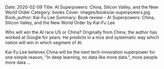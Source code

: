 Date: 2020-02-09
Title: AI Superpowers: China, Silicon Valley, and the New World Order
Category: books
Cover: images/books/ai-superpowers.jpg
Book_author: Kai-Fu Lee
Summary: Book review - AI Superpowers: China, Silicon Valley, and the New World Order by Kai-Fu Lee

Who will win the AI race US or China? Originally from China, the author has worked at Google for years. He predicts in a nice and systematic way which nation will win in which segment of AI.

Kai-Fu Lee believes China will be the next tech-innovation superpower for one simple reason, "In deep learning, no data like more data.", more people more data ...